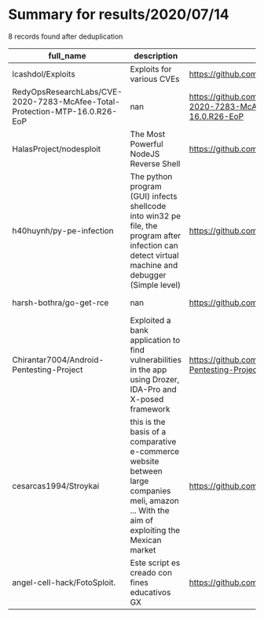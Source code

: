 
# Summary for results/2020/07/14
    
8 records found after deduplication

| full_name | description | html_url | matched_list | matched_count | pushed_at | size | stargazers_count | language | forks_count |
|----------------------------------------------------------------------------|---------------------------------------------------------------------------------------------------------------------------------------------------|-----------------------------------------------------------------------------------------------|----------------|-----------------|---------------------------|--------|--------------------|------------|---------------|
| lcashdol/Exploits | Exploits for various CVEs | https://github.com/lcashdol/Exploits | ['exploit'] | 1 | 2020-07-14 15:41:00+00:00 | 152 | 198 | Shell | 67 |
| RedyOpsResearchLabs/CVE-2020-7283-McAfee-Total-Protection-MTP-16.0.R26-EoP | nan | https://github.com/RedyOpsResearchLabs/CVE-2020-7283-McAfee-Total-Protection-MTP-16.0.R26-EoP | ['cve-2'] | 1 | 2020-07-14 06:39:31+00:00 | 10684 | 12 | C++ | 5 |
| HalasProject/nodesploit | The Most Powerful NodeJS Reverse Shell | https://github.com/HalasProject/nodesploit | ['exploit'] | 1 | 2020-07-14 16:24:28+00:00 | 1196 | 1 | Vue | 0 |
| h40huynh/py-pe-infection | The python program (GUI) infects shellcode into win32 pe file, the program after infection can detect virtual machine and debugger (Simple level) | https://github.com/h40huynh/py-pe-infection | ['shellcode'] | 1 | 2020-07-14 15:29:18+00:00 | 9 | 0 | Python | 0 |
| harsh-bothra/go-get-rce | nan | https://github.com/harsh-bothra/go-get-rce | ['rce'] | 1 | 2020-07-14 02:59:25+00:00 | 2 | 1 | Go | 0 |
| Chirantar7004/Android-Pentesting-Project | Exploited a bank application to find vulnerabilities in the app using Drozer, IDA-Pro and X-posed framework | https://github.com/Chirantar7004/Android-Pentesting-Project | ['exploit'] | 1 | 2020-07-14 14:04:00+00:00 | 2633 | 2 | Python | 1 |
| cesarcas1994/Stroykai | this is the basis of a comparative e-commerce website between large companies meli, amazon ... With the aim of exploiting the Mexican market | https://github.com/cesarcas1994/Stroykai | ['exploit'] | 1 | 2020-07-14 16:02:08+00:00 | 687 | 0 | TypeScript | 0 |
| angel-cell-hack/FotoSploit. | Este script es creado con fines educativos GX | https://github.com/angel-cell-hack/FotoSploit. | ['sploit'] | 1 | 2020-07-14 22:58:01+00:00 | 0 | 1 | nan | 0 |
